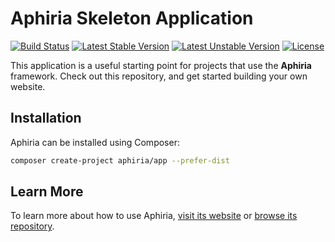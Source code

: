 # Aphiria Skeleton Application
[![Build Status](https://travis-ci.com/aphiria/app.svg)](https://travis-ci.com/aphiria/app)
[![Latest Stable Version](https://poser.pugx.org/aphiria/app/v/stable.svg)](https://packagist.org/packages/aphiria/app)
[![Latest Unstable Version](https://poser.pugx.org/aphiria/app/v/unstable.svg)](https://packagist.org/packages/aphiria/app)
[![License](https://poser.pugx.org/aphiria/app/license.svg)](https://packagist.org/packages/aphiria/app)

This application is a useful starting point for projects that use the **Aphiria** framework.  Check out this repository, and get started building your own website.

## Installation
Aphiria can be installed using Composer:

```bash
composer create-project aphiria/app --prefer-dist
```

## Learn More
To learn more about how to use Aphiria, [visit its website](https://www.aphiria.com) or [browse its repository](https://github.com/aphiria/app).